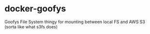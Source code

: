# docker-goofys
Goofys File System thingy for mounting between local FS and AWS S3 (sorta like what s3fs does)
